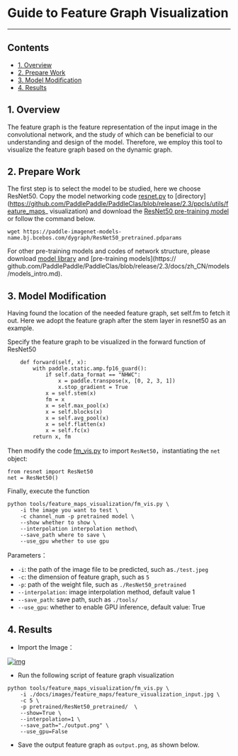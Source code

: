 # Guide to Feature Graph Visualization

------

## Contents

- [1. Overview](https://github.com/PaddlePaddle/PaddleClas/blob/release%2F2.3/docs/zh_CN/others/feature_visiualization.md#1)
- [2. Prepare Work](https://github.com/PaddlePaddle/PaddleClas/blob/release%2F2.3/docs/zh_CN/others/feature_visiualization.md#2)
- [3. Model Modification](https://github.com/PaddlePaddle/PaddleClas/blob/release%2F2.3/docs/zh_CN/others/feature_visiualization.md#3)
- [4. Results](https://github.com/PaddlePaddle/PaddleClas/blob/release%2F2.3/docs/zh_CN/others/feature_visiualization.md#4)



## 1. Overview

The feature graph is the feature representation of the input image in the convolutional network, and the study of which can be beneficial to our understanding and design of the model. Therefore, we employ this tool to visualize the feature graph based on the dynamic graph.

## 2. Prepare Work

The first step is to select the model to be studied, here we choose ResNet50. Copy the model networking code [resnet.py](https://github.com/PaddlePaddle/PaddleClas/blob/release/2.3/ppcls/arch/backbone/) to [directory](https://github.com/PaddlePaddle/PaddleClas/blob/release/2.3/ppcls/utils/feature_maps_ visualization) and download the [ResNet50 pre-training model](https://paddle-imagenet-models-name.bj.bcebos.com/dygraph/ResNet50_pretrained.pdparams) or follow the command below.

```
wget https://paddle-imagenet-models-name.bj.bcebos.com/dygraph/ResNet50_pretrained.pdparams
```

For other pre-training models and codes of network structure, please download [model library](https://github.com/PaddlePaddle/PaddleClas/blob/release/2.3/ppcls/arch/backbone) and [pre-training models](https:// github.com/PaddlePaddle/PaddleClas/blob/release/2.3/docs/zh_CN/models/models_intro.md).

## 3. Model Modification

Having found the location of the needed feature graph, set self.fm to fetch it out. Here we adopt the feature graph after the stem layer in resnet50 as an example.

Specify the feature graph to be visualized in the forward function of ResNet50

```
    def forward(self, x):
        with paddle.static.amp.fp16_guard():
            if self.data_format == "NHWC":
                x = paddle.transpose(x, [0, 2, 3, 1])
                x.stop_gradient = True
            x = self.stem(x)
            fm = x
            x = self.max_pool(x)
            x = self.blocks(x)
            x = self.avg_pool(x)
            x = self.flatten(x)
            x = self.fc(x)
        return x, fm
```

Then modify the code [fm_vis.py](https://github.com/PaddlePaddle/PaddleClas/blob/release/2.3/ppcls/utils/feature_maps_visualization/fm_vis.py) to import `ResNet50`，instantiating the  `net` object:

```
from resnet import ResNet50
net = ResNet50()
```

Finally, execute the function

```
python tools/feature_maps_visualization/fm_vis.py \
    -i the image you want to test \
    -c channel_num -p pretrained model \
    --show whether to show \
    --interpolation interpolation method\
    --save_path where to save \
    --use_gpu whether to use gpu
```

Parameters：

- `-i`: the path of the image file to be predicted, such as`./test.jpeg`
- `-c`: the dimension of feature graph, such as `5`
- `-p`: path of the weight file, such as `./ResNet50_pretrained`
- `--interpolation`: image interpolation method, default value 1
- `--save_path`: save path, such as `./tools/`
- `--use_gpu`: whether to enable GPU inference, default value: True



## 4. Results

- Import the Image：

[![img](https://github.com/PaddlePaddle/PaddleClas/raw/release/2.3/docs/images/feature_maps/feature_visualization_input.jpg)](https://github.com/PaddlePaddle/PaddleClas/blob/release/2.3/docs/images/feature_maps/feature_visualization_input.jpg)

- Run the following script of feature graph visualization

```
python tools/feature_maps_visualization/fm_vis.py \
    -i ./docs/images/feature_maps/feature_visualization_input.jpg \
    -c 5 \
    -p pretrained/ResNet50_pretrained/  \
    --show=True \
    --interpolation=1 \
    --save_path="./output.png" \
    --use_gpu=False
```

- Save the output feature graph as `output.png`, as shown below.
